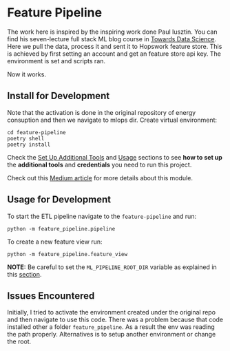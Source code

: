 # Feature Pipeline

The work here is inspired by the inspiring work done Paul Iusztin. You can find his seven-lecture full stack ML blog course in [Towards Data Science](https://medium.com/towards-data-science/a-framework-for-building-a-production-ready-feature-engineering-pipeline-f0b29609b20f).
Here we pull the data, process it and sent it to Hopswork feature store. This is achieved by first setting an account and get an feature store api key. The environment is set and scripts ran.

Now it works.


## Install for Development

Note that the activation is done in the original repository of energy consuption and then we navigate to mlops dir.
Create virtual environment:

```shell
cd feature-pipeline
poetry shell
poetry install
```

Check the [Set Up Additional Tools](https://github.com/iusztinpaul/energy-forecasting#-set-up-additional-tools-) and [Usage](https://github.com/iusztinpaul/energy-forecasting#usage) sections to see **how to set up** the **additional tools** and **credentials** you need to run this project.

Check out this [Medium article](https://medium.com/towards-data-science/a-framework-for-building-a-production-ready-feature-engineering-pipeline-f0b29609b20f) for more details about this module.


## Usage for Development

To start the ETL pipeline navigate to the `feature-pipeline` and run:
```shell
python -m feature_pipeline.pipeline
```

To create a new feature view run:
```shell
python -m feature_pipeline.feature_view
```

**NOTE:** Be careful to set the `ML_PIPELINE_ROOT_DIR` variable as explained in this [section](https://github.com/iusztinpaul/energy-forecasting#set-up-the-ml_pipeline_root_dir-variable).


## Issues Encountered

Initially, I tried to activate the environment created under the original repo and then navigate to use this code. There was a problem because that code installed other a folder `feature_pipeline`. As a result the env was reading the path properly. Alternatives is to setup another environment or change the root.